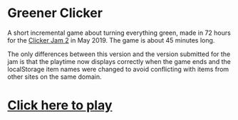 # Greener Clicker
A short incremental game about turning everything green, made in 72 hours for the [Clicker Jam 2](https://itch.io/jam/mrquickgame-clicker-jam-2) in May 2019. The game is about 45 minutes long.

The only differences between this version and the version submitted for the jam is that the playtime now displays correctly when the game ends and the localStorage item names were changed to avoid conflicting with items from other sites on the same domain.

# [Click here to play](https://kubikill.github.io/greenerclicker/)
